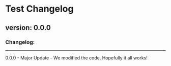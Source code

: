 # Test Changelog

## version: 0.0.0

### Changelog:

---

0.0.0 - Major Update - We modified the code. Hopefully it all works!
